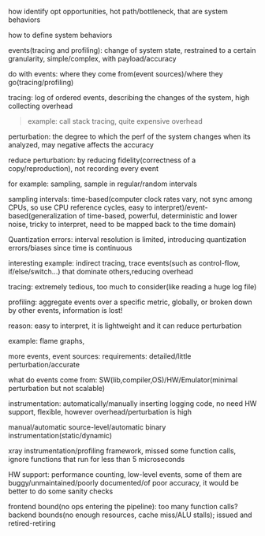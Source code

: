 how identify opt opportunities, hot path/bottleneck, that are system behaviors

how to define system behaviors

events(tracing and profiling): change of system state, restrained to a certain granularity, simple/complex, with payload/accuracy

do with events: where they come from(event sources)/where they go(tracing/profiling)

tracing: log of ordered events, describing the changes of the system, high collecting overhead

> example: call stack tracing, quite expensive overhead

perturbation: the degree to which the perf of the system changes when its analyzed, may negative affects the accuracy

reduce perturbation: by reducing fidelity(correctness of a copy/reproduction), not recording every event

for example: sampling, sample in regular/random intervals

sampling intervals: time-based(computer clock rates vary, not sync among CPUs, so use CPU reference cycles, easy to interpret)/event-based(generalization of time-based, powerful, deterministic and lower noise, tricky to interpret, need to be mapped back to the time domain)

Quantization errors: interval resolution is limited, introducing quantization errors/biases since time is continuous

interesting example: indirect tracing, trace events(such as control-flow, if/else/switch...) that dominate others,reducing overhead

tracing: extremely tedious, too much to consider(like reading a huge log file)

profiling: aggregate events over a specific metric, globally, or broken down by other events, information is lost!

reason: easy to interpret, it is lightweight and it can reduce perturbation

example: flame graphs,

more events, event sources: requirements: detailed/little perturbation/accurate

what do events come from: SW(lib,compiler,OS)/HW/Emulator(minimal perturbation but not scalable)

instrumentation: automatically/manually inserting logging code, no need HW support, flexible, however overhead/perturbation is high

manual/automatic source-level/automatic binary instrumentation(static/dynamic)

xray instrumentation/profiling framework, missed some function calls, ignore functions that run for less than 5 microseconds

HW support: performance counting, low-level events, some of them are buggy/unmaintained/poorly documented/of poor accuracy, it would be better to do some sanity checks

frontend bound(no ops entering the pipeline): too many function calls? backend bounds(no enough resources, cache miss/ALU stalls); issued and retired-retiring

